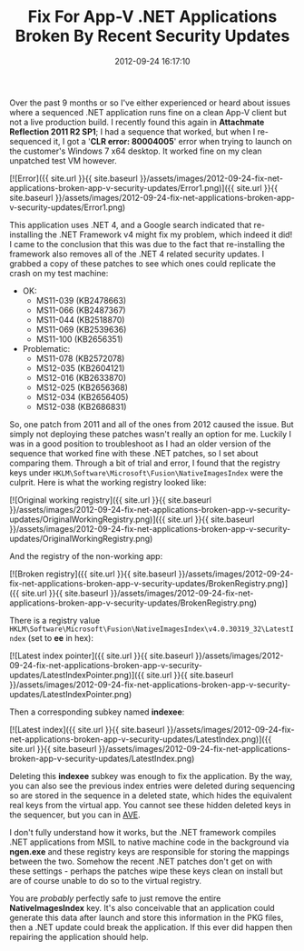 ﻿---
title: Fix For App-V .NET Applications Broken By Recent Security Updates
slug: fix-for-net-applications-broken-by-security-updates
excerpt: A fix for App-V applications that may have stopped working after recent updates to the .NET Framework.
date: '2012-09-24 16:17:10'
redirect_from: /2012/09/fix-net-applications-broken-app-v-security-updates/
layout: single
classes: wide
categories:
  - App-V
tags:
  - App-V
---

Over the past 9 months or so I've either experienced or heard about issues where a sequenced .NET application runs fine on a clean App-V client but not a live production build. I recently found this again in **Attachmate Reflection 2011 R2 SP1**; I had a sequence that worked, but when I re-sequenced it, I got a '**CLR error: 80004005**' error when trying to launch on the customer's Windows 7 x64 desktop. It worked fine on my clean unpatched test VM however.

[![Error]({{ site.url }}{{ site.baseurl }}/assets/images/2012-09-24-fix-net-applications-broken-app-v-security-updates/Error1.png)]({{ site.url }}{{ site.baseurl }}/assets/images/2012-09-24-fix-net-applications-broken-app-v-security-updates/Error1.png)

This application uses .NET 4, and a Google search indicated that re-installing the .NET Framework v4 might fix my problem, which indeed it did! I came to the conclusion that this was due to the fact that re-installing the framework also removes all of the .NET 4 related security updates. I grabbed a copy of these patches to see which ones could replicate the crash on my test machine:

* OK:
    * MS11-039 (KB2478663)
    * MS11-066 (KB2487367)
    * MS11-044 (KB2518870)
    * MS11-069 (KB2539636)
    * MS11-100 (KB2656351)
* Problematic:
    * MS11-078 (KB2572078)
    * MS12-035 (KB2604121)
    * MS12-016 (KB2633870)
    * MS12-025 (KB2656368)
    * MS12-034 (KB2656405)
    * MS12-038 (KB2686831)

So, one patch from 2011 and all of the ones from 2012 caused the issue. But simply not deploying these patches wasn't really an option for me. Luckily I was in a good position to troubleshoot as I had an older version of the sequence that worked fine with these .NET patches, so I set about comparing them. Through a bit of trial and error, I found that the registry keys under `HKLM\Software\Microsoft\Fusion\NativeImagesIndex` were the culprit. Here is what the working registry looked like:

[![Original working registry]({{ site.url }}{{ site.baseurl }}/assets/images/2012-09-24-fix-net-applications-broken-app-v-security-updates/OriginalWorkingRegistry.png)]({{ site.url }}{{ site.baseurl }}/assets/images/2012-09-24-fix-net-applications-broken-app-v-security-updates/OriginalWorkingRegistry.png)

And the registry of the non-working app:

[![Broken registry]({{ site.url }}{{ site.baseurl }}/assets/images/2012-09-24-fix-net-applications-broken-app-v-security-updates/BrokenRegistry.png)]({{ site.url }}{{ site.baseurl }}/assets/images/2012-09-24-fix-net-applications-broken-app-v-security-updates/BrokenRegistry.png)

There is a registry value `HKLM\Software\Microsoft\Fusion\NativeImagesIndex\v4.0.30319_32\LatestIndex` (set to **ee** in hex):

[![Latest index pointer]({{ site.url }}{{ site.baseurl }}/assets/images/2012-09-24-fix-net-applications-broken-app-v-security-updates/LatestIndexPointer.png)]({{ site.url }}{{ site.baseurl }}/assets/images/2012-09-24-fix-net-applications-broken-app-v-security-updates/LatestIndexPointer.png)

Then a corresponding subkey named **indexee**:

[![Latest index]({{ site.url }}{{ site.baseurl }}/assets/images/2012-09-24-fix-net-applications-broken-app-v-security-updates/LatestIndex.png)]({{ site.url }}{{ site.baseurl }}/assets/images/2012-09-24-fix-net-applications-broken-app-v-security-updates/LatestIndex.png)

Deleting this **indexee** subkey was enough to fix the application. By the way, you can also see the previous index entries were deleted during sequencing so are stored in the sequence in a deleted state, which hides the equivalent real keys from the virtual app. You cannot see these hidden deleted keys in the sequencer, but you can in [AVE](http://www.gridmetric.com/products/ave.html).

I don't fully understand how it works, but the .NET framework compiles .NET applications from MSIL to native machine code in the background via **ngen.exe** and these registry keys are responsible for storing the mappings between the two. Somehow the recent .NET patches don't get on with these settings - perhaps the patches wipe these keys clean on install but are of course unable to do so to the virtual registry.

You are _probably_ perfectly safe to just remove the entire **NativeImagesIndex** key. It's also conceivable that an application could generate this data after launch and store this information in the PKG files, then a .NET update could break the application. If this ever did happen then repairing the application should help.